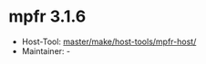 # mpfr 3.1.6
 - Host-Tool: [master/make/host-tools/mpfr-host/](https://github.com/Freetz-NG/freetz-ng/tree/master/make/host-tools/mpfr-host/)
 - Maintainer: -

